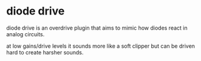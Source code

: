 # diode drive

diode drive is an overdrive plugin that aims to mimic how diodes react in analog circuits.

at low gains/drive levels it sounds more like a soft clipper but can be driven hard to create harsher sounds.
